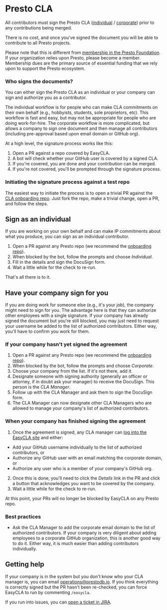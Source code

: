 # Presto CLA

All contributors must sign the Presto CLA ([individual](https://github.com/prestodb/foundation/blob/main/Presto%20ICLA.pdf) / [corporate](https://github.com/prestodb/foundation/blob/main/Presto%20CCLA.pdf)) prior to any contributions being merged.

There is no cost, and once you've signed the document you will be able to contribute to all Presto projects.

Please note that this is different from [membership in the Presto Foundation](https://prestodb.io/join.html). If your organization relies upon Presto, please become a member. Membership dues are the primary source of essential funding that we rely upon to support the Presto ecosystem.

### Who signs the documents?

You can either sign the Presto CLA as an individual or your company can sign and authorize you as a contributor.

The individual workflow is for people who can make CLA commitments on their own behalf (e.g., hobbyists, students, sole proprietors, etc). This workflow is fast and easy, but may not be appropriate for people who are doing work-for-hire. The corporate workflow is more complicated, but allows a company to sign one document and then manage all contributors (including pre-approval based upon email domain or GitHub org).

At a high level, the signature process works like this:

1. Open a PR against a repo covered by EasyCLA.
1. A bot will check whether your GitHub user is covered by a signed CLA.
1. If you're covered, you are done and your contribution can be merged.
1. If you're not covered, you'll be prompted through the signature process.

### Initiating the signature process against a test repo

The easiest way to initiate the process is to open a trivial PR against the [CLA onboarding repo](https://github.com/prestodb/easycla). Just fork the repo, make a trivial change, open a PR, and follow the steps.

## Sign as an individual

If you are working on your own behalf and can make IP commitments about what you produce, you can sign as an individual contributor.

1. Open a PR against any Presto repo (we recommend the [onboarding repo](https://github.com/prestodb/easycla)).
1. When blocked by the bot, follow the prompts and choose *Individual*.
1. Fill in the details and sign the DocuSign form.
1. Wait a little while for the check to re-run.

That's all there is to it.

## Have your company sign for you

If you are doing work for someone else (e.g., it's your job), the company might need to sign for you. The advantage here is that they can authorize other employees with a single signature. If your company has already signed the document but you're still blocked, you may just need to request your username be added to the list of authorized contributors. Either way, you'll have to confirm you work for them.

### If your company hasn't yet signed the agreement

1. Open a PR against any Presto repo (we recommend the [onboarding repo](https://github.com/prestodb/easycla)).
1. When blocked by the bot, follow the prompts and choose *Corporate*.
1. Choose your company from the list. If it's not there, add it.
1. Designate someone with signing authority (generally an officer or attorney, if in doubt ask your manager) to receive the DocuSign. This person is the *CLA Manager*.
1. Follow up with the CLA Manager and ask them to sign the DocuSign form.
1. The CLA Manager can now designate other CLA Managers who are allowed to manage your company's list of authorized contributors.

### When your company has finished signing the agreement

1. Once the agreement is signed, any CLA manager can [log into the EasyCLA site](http://organization.lfx.linuxfoundation.org/) and either:
  * Add your GitHub username individually to the list of authorized contributors, or
  * Authorize any GitHub user with an email matching the corporate domain, or
  * Authorize any user who is a member of your company's GitHub org.
2. Once this is done, you'll need to click the *Details* link in the PR and click a button that acknowledges you want to be covered by the company.
3. Wait a little while for the check to re-run.

At this point, your PRs will no longer be blocked by EasyCLA on any Presto repo.

### Best practices

* Ask the CLA Manager to add the corporate email domain to the list of authorized contributors. If your company is very diligent about adding employees to a corporate GitHub organization, this is another good way to do it. Either way, it is much easier than adding contributors individually.

## Getting help

If your company is in the system but you don't know who your CLA manager is, you can email [operations@prestodb.io](mailto:operations@prestodb.io). If you think everything is correctly signed but the PR hasn't been re-checked, you can force EasyCLA to run by commenting `/easycla`.

If you run into issues, you can [open a ticket in JIRA](https://jira.linuxfoundation.org/plugins/servlet/theme/portal/4/create/143).

